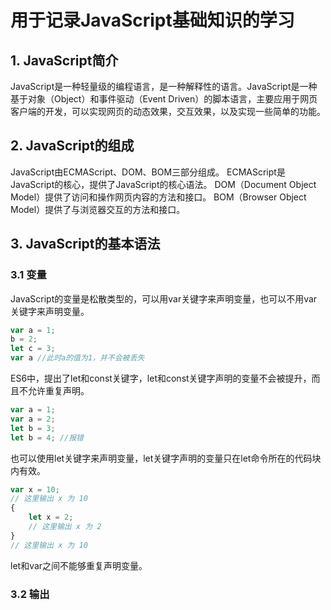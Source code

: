 # 用于记录JavaScript基础知识的学习

## 1. JavaScript简介
JavaScript是一种轻量级的编程语言，是一种解释性的语言。JavaScript是一种基于对象（Object）和事件驱动（Event Driven）的脚本语言，主要应用于网页客户端的开发，可以实现网页的动态效果，交互效果，以及实现一些简单的功能。

## 2. JavaScript的组成
JavaScript由ECMAScript、DOM、BOM三部分组成。
ECMAScript是JavaScript的核心，提供了JavaScript的核心语法。
DOM（Document Object Model）提供了访问和操作网页内容的方法和接口。
BOM（Browser Object Model）提供了与浏览器交互的方法和接口。

## 3. JavaScript的基本语法

### 3.1 变量
JavaScript的变量是松散类型的，可以用var关键字来声明变量，也可以不用var关键字来声明变量。

```javascript
var a = 1;
b = 2;
let c = 3;
var a //此时a的值为1，并不会被丢失
```
ES6中，提出了let和const关键字，let和const关键字声明的变量不会被提升，而且不允许重复声明。
```javascript
var a = 1;
var a = 2;
let b = 3;
let b = 4; //报错
```
也可以使用let关键字来声明变量，let关键字声明的变量只在let命令所在的代码块内有效。
```javascript
var x = 10;
// 这里输出 x 为 10
{ 
    let x = 2;
    // 这里输出 x 为 2
}
// 这里输出 x 为 10
```
let和var之间不能够重复声明变量。


### 3.2 输出
